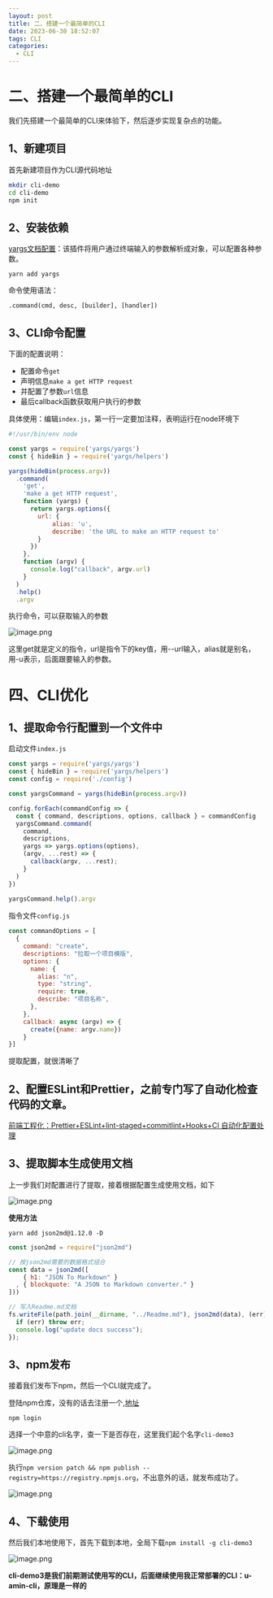 ```yaml
---
layout: post
title: 二、搭建一个最简单的CLI
date: 2023-06-30 18:52:07
tags: CLI
categories:
  - CLI
---
```


# 二、搭建一个最简单的CLI

我们先搭建一个最简单的CLI来体验下，然后逐步实现复杂点的功能。

## 1、新建项目

首先新建项目作为CLI源代码地址

```bash
mkdir cli-demo
cd cli-demo
npm init
```
## 2、安装依赖

[yargs文档配置](https://yargs.js.org/docs/#api-reference)：该插件将用户通过终端输入的参数解析成对象，可以配置各种参数。

```
yarn add yargs
```
命令使用语法：
```
.command(cmd, desc, [builder], [handler])
```
## 3、CLI命令配置

下面的配置说明：
- 配置命令`get`
- 声明信息`make a get HTTP request`
- 并配置了参数`url`信息
- 最后callback函数获取用户执行的参数

具体使用：编辑`index.js`，第一行一定要加注释，表明运行在node环境下
```index.js
#!/usr/bin/env node

const yargs = require('yargs/yargs')
const { hideBin } = require('yargs/helpers')

yargs(hideBin(process.argv))
  .command(
    'get',
    'make a get HTTP request',
    function (yargs) {
      return yargs.options({
        url: {
            alias: 'u',
            describe: 'the URL to make an HTTP request to'
        }
      })
    },
    function (argv) {
      console.log("callback", argv.url)
    }
  )
  .help()
  .argv
```

执行命令，可以获取输入的参数

![image.png](https://p9-juejin.byteimg.com/tos-cn-i-k3u1fbpfcp/9d59ebf089874208a7218d30aedb5a8a~tplv-k3u1fbpfcp-watermark.image?)

这里get就是定义的指令，url是指令下的key值，用--url输入，alias就是别名，用-u表示，后面跟要输入的参数。

# 四、CLI优化

## 1、提取命令行配置到一个文件中

启动文件`index.js`

```js
const yargs = require('yargs/yargs')
const { hideBin } = require('yargs/helpers')
const config = require('./config')

const yargsCommand = yargs(hideBin(process.argv))

config.forEach(commandConfig => {
  const { command, descriptions, options, callback } = commandConfig
  yargsCommand.command(
    command,
    descriptions,
    yargs => yargs.options(options),
    (argv, ...rest) => {
      callback(argv, ...rest);
    }
  )
})
  
yargsCommand.help().argv
```
指令文件`config.js`

```js
const commandOptions = [
  {
    command: "create",
    descriptions: "拉取一个项目模版",
    options: {
      name: {
        alias: "n",
        type: "string",
        require: true,
        describe: "项目名称",
      },
    },
    callback: async (argv) => {
      create({name: argv.name})
    }
}]
```
提取配置，就很清晰了

## 2、配置ESLint和Prettier，之前专门写了自动化检查代码的文章。

[ 前端工程化：Prettier+ESLint+lint-staged+commitlint+Hooks+CI 自动化配置处理](https://juejin.cn/post/7074893218034384927)

## 3、提取脚本生成使用文档

上一步我们对配置进行了提取，接着根据配置生成使用文档，如下

![image.png](https://p1-juejin.byteimg.com/tos-cn-i-k3u1fbpfcp/1159ef7974cd43ac86808c797145ea69~tplv-k3u1fbpfcp-watermark.image?)

**使用方法**

```
yarn add json2md@1.12.0 -D
```

```js
const json2md = require("json2md")

// 按json2md需要的数据格式组合
const data = json2md([
    { h1: "JSON To Markdown" }
  , { blockquote: "A JSON to Markdown converter." }
]))

// 写入Readme.md文档
fs.writeFile(path.join(__dirname, "../Readme.md"), json2md(data), (err) => {
  if (err) throw err;
  console.log("update docs success");
});
```

## 3、npm发布

接着我们发布下npm，然后一个CLI就完成了。

登陆npm仓库，没有的话去注册一个,[地址](https://www.npmjs.com/)
```
npm login
```
选择一个中意的cli名字，查一下是否存在，这里我们起个名字`cli-demo3`

![image.png](https://p1-juejin.byteimg.com/tos-cn-i-k3u1fbpfcp/9a822f1db2b74eab930ec3ff10584dac~tplv-k3u1fbpfcp-watermark.image?)

执行`npm version patch && npm publish --registry=https://registry.npmjs.org`，不出意外的话，就发布成功了。

![image.png](https://p9-juejin.byteimg.com/tos-cn-i-k3u1fbpfcp/95b8a392dccb475b9285279d0f14fef5~tplv-k3u1fbpfcp-watermark.image?)

## 4、下载使用

然后我们本地使用下，首先下载到本地，全局下载`npm install -g cli-demo3`

![image.png](https://p9-juejin.byteimg.com/tos-cn-i-k3u1fbpfcp/93366377d58f42c7af9c21dae58a6cf1~tplv-k3u1fbpfcp-watermark.image?)

**cli-demo3是我们前期测试使用写的CLI，后面继续使用我正常部署的CLI：u-amin-cli，原理是一样的**
